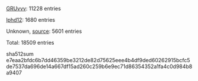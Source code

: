 [GRUvvv](https://github.com/X33R00): 11228 entries

[lphd12](https://github.com/lphd12): 1680 entries

Unknown, [source](https://dxvkcachehost.codepotatoes.de): 5601 entries

Total: 18509 entries

sha512sum e7eaa2bfdc6b7dd46359be3212de82d75625eee4b4df9ded60262915bcfc5de7537da696de14a667df15ad260c259b6e9ec71d86354352a1fa4c0d984b8a9407

